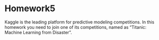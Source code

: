 Homework5
=======
Kaggle is the leading platform for predictive modeling competitions. In this homework you need to join one of its competitions, named as “Titanic: Machine Learning from Disaster”.  


